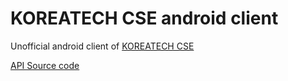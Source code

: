 # KOREATECH CSE android client
Unofficial android client of [KOREATECH CSE](https://cse.koreatech.ac.kr/)

[API Source code](https://github.com/kongwoojin/CSE_crawler_API)